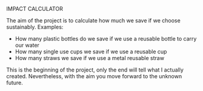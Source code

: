 IMPACT CALCULATOR

The aim of the project is to calculate how much we save if we choose sustainably. 
Examples: 
- How many plastic bottles do we save if we use a reusable bottle to carry our water
- How many single use cups we save if we use a reusable cup
- How many straws we save if we use a metal reusable straw

This is the beginning of the project, only the end will tell what I actually created. 
Nevertheless, with the aim you move forward to the unknown future. 

